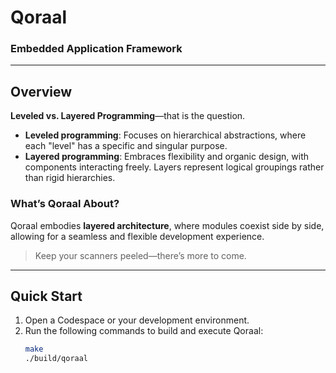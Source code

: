 # Qoraal
### Embedded Application Framework

---

## Overview

**Leveled vs. Layered Programming**—that is the question.

- **Leveled programming**: Focuses on hierarchical abstractions, where each "level" has a specific and singular purpose.
- **Layered programming**: Embraces flexibility and organic design, with components interacting freely. Layers represent logical groupings rather than rigid hierarchies.

### What’s Qoraal About?

Qoraal embodies **layered architecture**, where modules coexist side by side, allowing for a seamless and flexible development experience.

> Keep your scanners peeled—there’s more to come.

---

## Quick Start

1. Open a Codespace or your development environment.
2. Run the following commands to build and execute Qoraal:
   ```bash
   make
   ./build/qoraal
